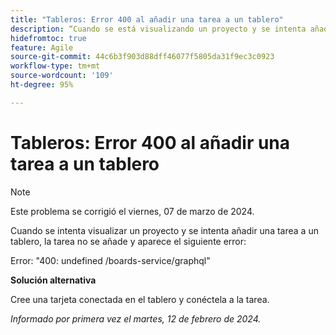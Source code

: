 ```yaml
---
title: "Tableros: Error 400 al añadir una tarea a un tablero"
description: “Cuando se está visualizando un proyecto y se intenta añadir una tarea a un tablero, la tarea no se añade y aparece un error. Hay una solución disponible”.
hidefromtoc: true
feature: Agile
source-git-commit: 44c6b3f903d88dff46077f5805da31f9ec3c0923
workflow-type: tm+mt
source-wordcount: '109'
ht-degree: 95%

---
```



# Tableros: Error 400 al añadir una tarea a un tablero

>[!NOTE]
>
>Este problema se corrigió el viernes, 07 de marzo de 2024.

Cuando se intenta visualizar un proyecto y se intenta añadir una tarea a un tablero, la tarea no se añade y aparece el siguiente error:

Error: &quot;400: undefined /boards-service/graphql&quot;

**Solución alternativa**

Cree una tarjeta conectada en el tablero y conéctela a la tarea.

_Informado por primera vez el martes, 12 de febrero de 2024._
